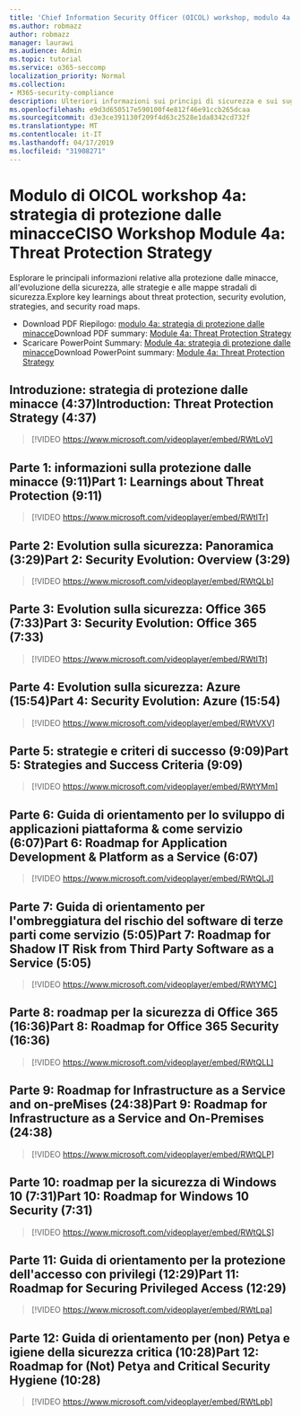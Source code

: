 ```yaml
---
title: 'Chief Information Security Officer (OICOL) workshop, modulo 4a: strategia di protezione dalle minacce'
ms.author: robmazz
author: robmazz
manager: laurawi
ms.audience: Admin
ms.topic: tutorial
ms.service: o365-seccomp
localization_priority: Normal
ms.collection:
- M365-security-compliance
description: Ulteriori informazioni sui principi di sicurezza e sui suggerimenti per modernizzare la sicurezza nell'organizzazione.
ms.openlocfilehash: e9d3d650517e590100f4e812f46e91ccb265dcaa
ms.sourcegitcommit: d3e3ce391130f209f4d63c2528e1da8342cd732f
ms.translationtype: MT
ms.contentlocale: it-IT
ms.lasthandoff: 04/17/2019
ms.locfileid: "31908271"
---
```

# <a name="ciso-workshop-module-4a-threat-protection-strategy"></a><span data-ttu-id="29b2c-103">Modulo di OICOL workshop 4a: strategia di protezione dalle minacce</span><span class="sxs-lookup"><span data-stu-id="29b2c-103">CISO Workshop Module 4a: Threat Protection Strategy</span></span>

<span data-ttu-id="29b2c-104">Esplorare le principali informazioni relative alla protezione dalle minacce, all'evoluzione della sicurezza, alle strategie e alle mappe stradali di sicurezza.</span><span class="sxs-lookup"><span data-stu-id="29b2c-104">Explore key learnings about threat protection, security evolution, strategies, and security road maps.</span></span>

- <span data-ttu-id="29b2c-105">Download PDF Riepilogo: [modulo 4a: strategia di protezione dalle minacce](media/ciso-workshop-4a-threat-protection.pdf)</span><span class="sxs-lookup"><span data-stu-id="29b2c-105">Download PDF summary: [Module 4a: Threat Protection Strategy](media/ciso-workshop-4a-threat-protection.pdf)</span></span>
- <span data-ttu-id="29b2c-106">Scaricare PowerPoint Summary: [Module 4a: strategia di protezione dalle minacce](https://docs.microsoft.com/office365/securitycompliance/media/ciso-workshop-4a-threat-protection.pptx)</span><span class="sxs-lookup"><span data-stu-id="29b2c-106">Download PowerPoint summary: [Module 4a: Threat Protection Strategy](https://docs.microsoft.com/office365/securitycompliance/media/ciso-workshop-4a-threat-protection.pptx)</span></span>

## <a name="introduction-threat-protection-strategy-437"></a><span data-ttu-id="29b2c-107">Introduzione: strategia di protezione dalle minacce (4:37)</span><span class="sxs-lookup"><span data-stu-id="29b2c-107">Introduction: Threat Protection Strategy (4:37)</span></span>

> [!VIDEO https://www.microsoft.com/videoplayer/embed/RWtLoV]

## <a name="part-1-learnings-about-threat-protection-911"></a><span data-ttu-id="29b2c-108">Parte 1: informazioni sulla protezione dalle minacce (9:11)</span><span class="sxs-lookup"><span data-stu-id="29b2c-108">Part 1: Learnings about Threat Protection (9:11)</span></span>

> [!VIDEO https://www.microsoft.com/videoplayer/embed/RWtITr]

## <a name="part-2-security-evolution-overview-329"></a><span data-ttu-id="29b2c-109">Parte 2: Evolution sulla sicurezza: Panoramica (3:29)</span><span class="sxs-lookup"><span data-stu-id="29b2c-109">Part 2: Security Evolution: Overview (3:29)</span></span>

> [!VIDEO https://www.microsoft.com/videoplayer/embed/RWtQLb]

## <a name="part-3-security-evolution-office-365-733"></a><span data-ttu-id="29b2c-110">Parte 3: Evolution sulla sicurezza: Office 365 (7:33)</span><span class="sxs-lookup"><span data-stu-id="29b2c-110">Part 3: Security Evolution: Office 365 (7:33)</span></span>

> [!VIDEO https://www.microsoft.com/videoplayer/embed/RWtITt]

## <a name="part-4-security-evolution-azure-1554"></a><span data-ttu-id="29b2c-111">Parte 4: Evolution sulla sicurezza: Azure (15:54)</span><span class="sxs-lookup"><span data-stu-id="29b2c-111">Part 4: Security Evolution: Azure (15:54)</span></span>

> [!VIDEO https://www.microsoft.com/videoplayer/embed/RWtVXV]

## <a name="part-5-strategies-and-success-criteria-909"></a><span data-ttu-id="29b2c-112">Parte 5: strategie e criteri di successo (9:09)</span><span class="sxs-lookup"><span data-stu-id="29b2c-112">Part 5: Strategies and Success Criteria (9:09)</span></span>

> [!VIDEO https://www.microsoft.com/videoplayer/embed/RWtYMm]

## <a name="part-6-roadmap-for-application-development--platform-as-a-service-607"></a><span data-ttu-id="29b2c-113">Parte 6: Guida di orientamento per lo sviluppo di applicazioni piattaforma & come servizio (6:07)</span><span class="sxs-lookup"><span data-stu-id="29b2c-113">Part 6: Roadmap for Application Development & Platform as a Service (6:07)</span></span>

> [!VIDEO https://www.microsoft.com/videoplayer/embed/RWtQLJ]

## <a name="part-7-roadmap-for-shadow-it-risk-from-third-party-software-as-a-service-505"></a><span data-ttu-id="29b2c-114">Parte 7: Guida di orientamento per l'ombreggiatura del rischio del software di terze parti come servizio (5:05)</span><span class="sxs-lookup"><span data-stu-id="29b2c-114">Part 7: Roadmap for Shadow IT Risk from Third Party Software as a Service (5:05)</span></span>

> [!VIDEO https://www.microsoft.com/videoplayer/embed/RWtYMC]

## <a name="part-8-roadmap-for-office-365-security-1636"></a><span data-ttu-id="29b2c-115">Parte 8: roadmap per la sicurezza di Office 365 (16:36)</span><span class="sxs-lookup"><span data-stu-id="29b2c-115">Part 8: Roadmap for Office 365 Security (16:36)</span></span>

> [!VIDEO https://www.microsoft.com/videoplayer/embed/RWtQLL]

## <a name="part-9-roadmap-for-infrastructure-as-a-service-and-on-premises-2438"></a><span data-ttu-id="29b2c-116">Parte 9: Roadmap for Infrastructure as a Service and on-preMises (24:38)</span><span class="sxs-lookup"><span data-stu-id="29b2c-116">Part 9: Roadmap for Infrastructure as a Service and On-Premises (24:38)</span></span>

> [!VIDEO https://www.microsoft.com/videoplayer/embed/RWtQLP]

## <a name="part-10-roadmap-for-windows-10-security-731"></a><span data-ttu-id="29b2c-117">Parte 10: roadmap per la sicurezza di Windows 10 (7:31)</span><span class="sxs-lookup"><span data-stu-id="29b2c-117">Part 10: Roadmap for Windows 10 Security (7:31)</span></span>

> [!VIDEO https://www.microsoft.com/videoplayer/embed/RWtQLS]

## <a name="part-11-roadmap-for-securing-privileged-access-1229"></a><span data-ttu-id="29b2c-118">Parte 11: Guida di orientamento per la protezione dell'accesso con privilegi (12:29)</span><span class="sxs-lookup"><span data-stu-id="29b2c-118">Part 11: Roadmap for Securing Privileged Access (12:29)</span></span>

> [!VIDEO https://www.microsoft.com/videoplayer/embed/RWtLpa]

## <a name="part-12-roadmap-for-not-petya-and-critical-security-hygiene-1028"></a><span data-ttu-id="29b2c-119">Parte 12: Guida di orientamento per (non) Petya e igiene della sicurezza critica (10:28)</span><span class="sxs-lookup"><span data-stu-id="29b2c-119">Part 12: Roadmap for (Not) Petya and Critical Security Hygiene (10:28)</span></span>

> [!VIDEO https://www.microsoft.com/videoplayer/embed/RWtLpb]